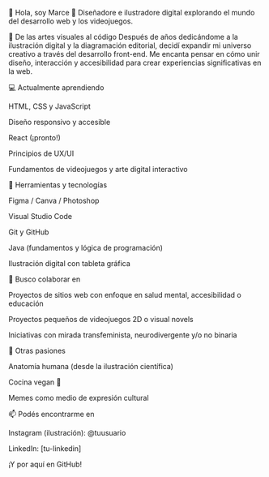 🖖 Hola, soy Marce 👾
Diseñadore e ilustradore digital explorando el mundo del desarrollo web y los videojuegos.

🎨 De las artes visuales al código
Después de años dedicándome a la ilustración digital y la diagramación editorial, decidí expandir mi universo creativo a través del desarrollo front-end. Me encanta pensar en cómo unir diseño, interacción y accesibilidad para crear experiencias significativas en la web.

💻 Actualmente aprendiendo

HTML, CSS y JavaScript

Diseño responsivo y accesible

React (¡pronto!)

Principios de UX/UI

Fundamentos de videojuegos y arte digital interactivo

🔧 Herramientas y tecnologías

Figma / Canva / Photoshop

Visual Studio Code

Git y GitHub

Java (fundamentos y lógica de programación)

Ilustración digital con tableta gráfica

🌱 Busco colaborar en

Proyectos de sitios web con enfoque en salud mental, accesibilidad o educación

Proyectos pequeños de videojuegos 2D o visual novels

Iniciativas con mirada transfeminista, neurodivergente y/o no binaria

🧠 Otras pasiones

Anatomía humana (desde la ilustración científica)

Cocina vegan 🌱

Memes como medio de expresión cultural

📫 Podés encontrarme en

Instagram (ilustración): @tuusuario

LinkedIn: [tu-linkedin]

¡Y por aquí en GitHub!
